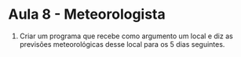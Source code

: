 # Aula 8 - Meteorologista

1. Criar um programa que recebe como argumento um local e diz as previsões meteorológicas desse local para os 5 dias seguintes.